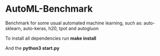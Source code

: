 # AutoML-Benchmark
Benchmark for some usual automated machine learning, such as: auto-sklearn, auto-keras, h20, tpot and autogluon

To install all dependencies run **make install**

And the **python3 start.py**
